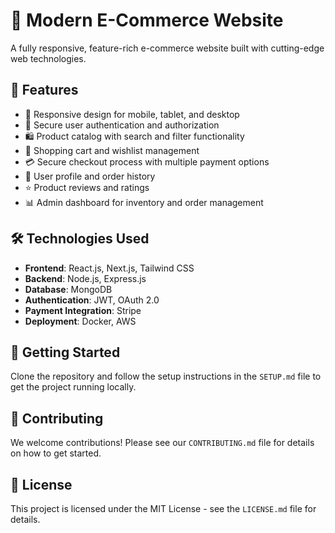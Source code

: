 # 🛒 Modern E-Commerce Website

A fully responsive, feature-rich e-commerce website built with cutting-edge web technologies.

## 🌟 Features

- 📱 Responsive design for mobile, tablet, and desktop
- 🔐 Secure user authentication and authorization
- 🛍️ Product catalog with search and filter functionality
- 🛒 Shopping cart and wishlist management
- 💳 Secure checkout process with multiple payment options
- 👤 User profile and order history
- ⭐ Product reviews and ratings
- 📊 Admin dashboard for inventory and order management

## 🛠️ Technologies Used

- **Frontend**: React.js, Next.js, Tailwind CSS
- **Backend**: Node.js, Express.js
- **Database**: MongoDB
- **Authentication**: JWT, OAuth 2.0
- **Payment Integration**: Stripe
- **Deployment**: Docker, AWS

## 🚀 Getting Started

Clone the repository and follow the setup instructions in the `SETUP.md` file to get the project running locally.

## 🤝 Contributing

We welcome contributions! Please see our `CONTRIBUTING.md` file for details on how to get started.

## 📄 License

This project is licensed under the MIT License - see the `LICENSE.md` file for details.